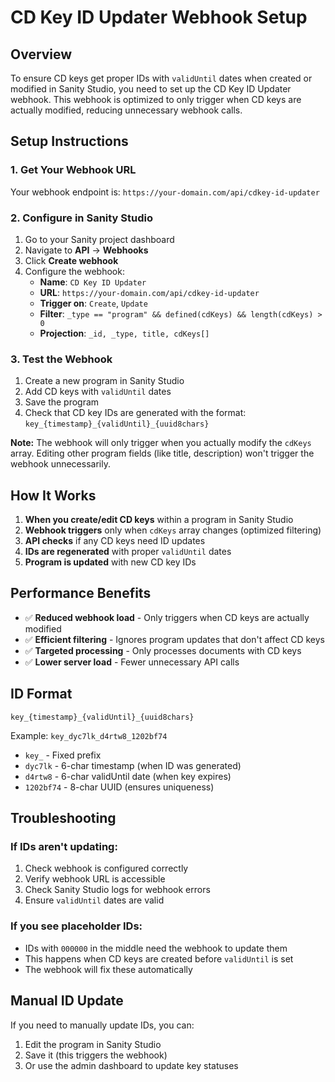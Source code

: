 # CD Key ID Updater Webhook Setup

## Overview

To ensure CD keys get proper IDs with `validUntil` dates when created or modified in Sanity Studio, you need to set up the CD Key ID Updater webhook. This webhook is optimized to only trigger when CD keys are actually modified, reducing unnecessary webhook calls.

## Setup Instructions

### 1. Get Your Webhook URL

Your webhook endpoint is: `https://your-domain.com/api/cdkey-id-updater`

### 2. Configure in Sanity Studio

1. Go to your Sanity project dashboard
2. Navigate to **API** → **Webhooks**
3. Click **Create webhook**
4. Configure the webhook:
   - **Name**: `CD Key ID Updater`
   - **URL**: `https://your-domain.com/api/cdkey-id-updater`
   - **Trigger on**: `Create`, `Update`
   - **Filter**: `_type == "program" && defined(cdKeys) && length(cdKeys) > 0`
   - **Projection**: `_id, _type, title, cdKeys[]`

### 3. Test the Webhook

1. Create a new program in Sanity Studio
2. Add CD keys with `validUntil` dates
3. Save the program
4. Check that CD key IDs are generated with the format: `key_{timestamp}_{validUntil}_{uuid8chars}`

**Note:** The webhook will only trigger when you actually modify the `cdKeys` array. Editing other program fields (like title, description) won't trigger the webhook unnecessarily.

## How It Works

1. **When you create/edit CD keys** within a program in Sanity Studio
2. **Webhook triggers** only when `cdKeys` array changes (optimized filtering)
3. **API checks** if any CD keys need ID updates
4. **IDs are regenerated** with proper `validUntil` dates
5. **Program is updated** with new CD key IDs

## Performance Benefits

- ✅ **Reduced webhook load** - Only triggers when CD keys are actually modified
- ✅ **Efficient filtering** - Ignores program updates that don't affect CD keys
- ✅ **Targeted processing** - Only processes documents with CD keys
- ✅ **Lower server load** - Fewer unnecessary API calls

## ID Format

```
key_{timestamp}_{validUntil}_{uuid8chars}
```

Example: `key_dyc7lk_d4rtw8_1202bf74`

- `key_` - Fixed prefix
- `dyc7lk` - 6-char timestamp (when ID was generated)
- `d4rtw8` - 6-char validUntil date (when key expires)
- `1202bf74` - 8-char UUID (ensures uniqueness)

## Troubleshooting

### If IDs aren't updating:

1. Check webhook is configured correctly
2. Verify webhook URL is accessible
3. Check Sanity Studio logs for webhook errors
4. Ensure `validUntil` dates are valid

### If you see placeholder IDs:

- IDs with `000000` in the middle need the webhook to update them
- This happens when CD keys are created before `validUntil` is set
- The webhook will fix these automatically

## Manual ID Update

If you need to manually update IDs, you can:

1. Edit the program in Sanity Studio
2. Save it (this triggers the webhook)
3. Or use the admin dashboard to update key statuses
